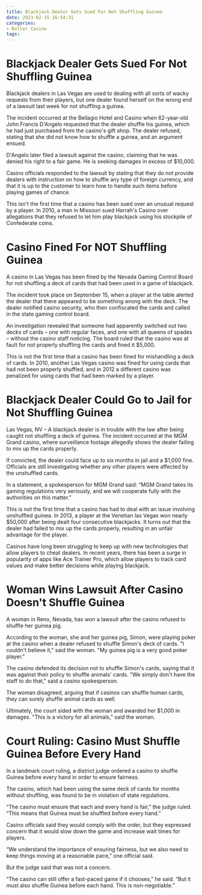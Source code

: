 ```yaml
---
title: Blackjack Dealer Gets Sued For Not Shuffling Guinea 
date: 2023-02-15 16:54:31
categories:
- Roller Casino
tags:
---
```



#  Blackjack Dealer Gets Sued For Not Shuffling Guinea 

Blackjack dealers in Las Vegas are used to dealing with all sorts of wacky requests from their players, but one dealer found herself on the wrong end of a lawsuit last week for not shuffling a guinea.

The incident occurred at the Bellagio Hotel and Casino when 62-year-old John Francis D'Angelo requested that the dealer shuffle his guinea, which he had just purchased from the casino's gift shop. The dealer refused, stating that she did not know how to shuffle a guinea, and an argument ensued.

D'Angelo later filed a lawsuit against the casino, claiming that he was denied his right to a fair game. He is seeking damages in excess of $10,000.

Casino officials responded to the lawsuit by stating that they do not provide dealers with instruction on how to shuffle any type of foreign currency, and that it is up to the customer to learn how to handle such items before playing games of chance.

This isn't the first time that a casino has been sued over an unusual request by a player. In 2010, a man in Missouri sued Harrah's Casino over allegations that they refused to let him play blackjack using his stockpile of Confederate coins.

#  Casino Fined For NOT Shuffling Guinea 

A casino in Las Vegas has been fined by the Nevada Gaming Control Board for not shuffling a deck of cards that had been used in a game of blackjack. 

The incident took place on September 15, when a player at the table alerted the dealer that there appeared to be something wrong with the deck. The dealer notified casino security, who then confiscated the cards and called in the state gaming control board. 

An investigation revealed that someone had apparently switched out two decks of cards – one with regular faces, and one with all queens of spades – without the casino staff noticing. The board ruled that the casino was at fault for not properly shuffling the cards and fined it $5,000. 

This is not the first time that a casino has been fined for mishandling a deck of cards. In 2010, another Las Vegas casino was fined for using cards that had not been properly shuffled, and in 2012 a different casino was penalized for using cards that had been marked by a player.

#  Blackjack Dealer Could Go to Jail for Not Shuffling Guinea 

Las Vegas, NV – A blackjack dealer is in trouble with the law after being caught not shuffling a deck of guinea. The incident occurred at the MGM Grand casino, where surveillance footage allegedly shows the dealer failing to mix up the cards properly.

If convicted, the dealer could face up to six months in jail and a $1,000 fine. Officials are still investigating whether any other players were affected by the unshuffled cards.

In a statement, a spokesperson for MGM Grand said: “MGM Grand takes its gaming regulations very seriously, and we will cooperate fully with the authorities on this matter.”

This is not the first time that a casino has had to deal with an issue involving unshuffled guinea. In 2013, a player at the Venetian las Vegas won nearly $50,000 after being dealt four consecutive blackjacks. It turns out that the dealer had failed to mix up the cards properly, resulting in an unfair advantage for the player.

Casinos have long been struggling to keep up with new technologies that allow players to cheat dealers. In recent years, there has been a surge in popularity of apps like Ace Trainer Pro, which allow players to track card values and make better decisions while playing blackjack.

#  Woman Wins Lawsuit After Casino Doesn't Shuffle Guinea 

A woman in Reno, Nevada, has won a lawsuit after the casino refused to shuffle her guinea pig. 

According to the woman, she and her guinea pig, Simon, were playing poker at the casino when a dealer refused to shuffle Simon's deck of cards. "I couldn't believe it," said the woman. "My guinea pig is a very good poker player." 

The casino defended its decision not to shuffle Simon's cards, saying that it was against their policy to shuffle animals' cards. "We simply don't have the staff to do that," said a casino spokesperson. 

The woman disagreed, arguing that if casinos can shuffle human cards, they can surely shuffle animal cards as well. 

Ultimately, the court sided with the woman and awarded her $1,000 in damages. "This is a victory for all animals," said the woman.

#  Court Ruling: Casino Must Shuffle Guinea Before Every Hand

In a landmark court ruling, a district judge ordered a casino to shuffle Guinea before every hand in order to ensure fairness.

The casino, which had been using the same deck of cards for months without shuffling, was found to be in violation of state regulations.

“The casino must ensure that each and every hand is fair,” the judge ruled. “This means that Guinea must be shuffled before every hand.”

Casino officials said they would comply with the order, but they expressed concern that it would slow down the game and increase wait times for players.

“We understand the importance of ensuring fairness, but we also need to keep things moving at a reasonable pace,” one official said.

But the judge said that was not a concern.

“The casino can still offer a fast-paced game if it chooses,” he said. “But it must also shuffle Guinea before each hand. This is non-negotiable.”